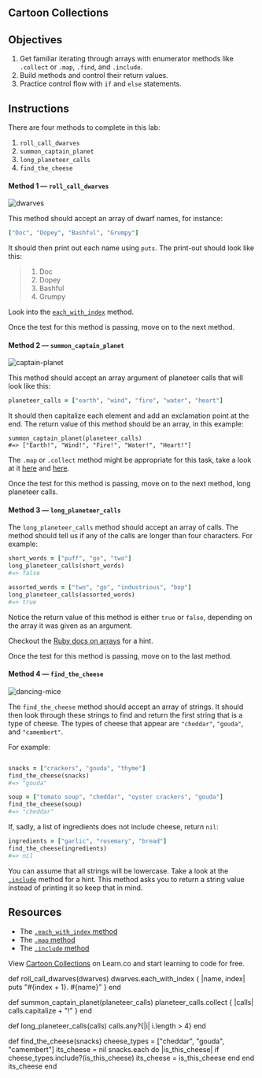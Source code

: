 ## Cartoon Collections

## Objectives

1. Get familiar iterating through arrays with enumerator methods like `.collect` or `.map`, `.find`, and `.include`.
2. Build methods and control their return values.
3. Practice control flow with `if` and `else` statements.

## Instructions

There are four methods to complete in this lab:

1. `roll_call_dwarves`
2. `summon_captain_planet`
3. `long_planeteer_calls`
4. `find_the_cheese`

#### Method 1 — `roll_call_dwarves`

![dwarves](https://s3-us-west-2.amazonaws.com/web-dev-readme-photos/cartoon-collections/dwarves.jpg)

This method should accept an array of dwarf names, for instance:

```ruby
["Doc", "Dopey", "Bashful", "Grumpy"]
```

It should then print out each name using `puts`. The print-out should look like this:

> 1. Doc
> 2. Dopey
> 3. Bashful
> 4. Grumpy

Look into the [`each_with_index`](http://ruby-doc.org/core/Enumerable.html#method-i-each_with_index) method.

Once the test for this method is passing, move on to the next method.

#### Method 2 — `summon_captain_planet`

![captain-planet](https://s3-us-west-2.amazonaws.com/web-dev-readme-photos/cartoon-collections/captain-planet.jpeg)

This method should accept an array argument of planeteer calls that will look like this:

```ruby
planeteer_calls = ["earth", "wind", "fire", "water", "heart"]
```

It should then capitalize each element and add an exclamation point at the end. The return value of this method should be an array, in this example:

```
summon_captain_planet(planeteer_calls)
#=> ["Earth!", "Wind!", "Fire!", "Water!", "Heart!"]
```

The `.map` or `.collect` method might be appropriate for this task, take a look at it [here](http://stackoverflow.com/a/12084555/2890716) and [here](http://ruby-doc.org/core/Array.html#method-i-map).

Once the test for this method is passing, move on to the next method, long planeteer calls.

#### Method 3 — `long_planeteer_calls`

The `long_planeteer_calls` method should accept an array of calls. The method should tell us if any of the calls are longer than four characters. For example:

```ruby
short_words = ["puff", "go", "two"]
long_planeteer_calls(short_words)
#=> false

assorted_words = ["two", "go", "industrious", "bop"]
long_planeteer_calls(assorted_words)
#=> true
```

Notice the return value of this method is either `true` or `false`, depending on the array it was given as an argument.

Checkout the [Ruby docs on arrays](http://ruby-doc.org/core/Array.html) for a hint.

Once the test for this method is passing, move on to the last method.

#### Method 4 — `find_the_cheese`

![dancing-mice](https://s3-us-west-2.amazonaws.com/web-dev-readme-photos/cartoon-collections/cheese.jpg)

The `find_the_cheese` method should accept an array of strings. It should then look through these strings to find and return the first string that is a type of cheese. The types of cheese that appear are  `"cheddar"`, `"gouda"`, and `"camembert"`.

For example:

```ruby

snacks = ["crackers", "gouda", "thyme"]
find_the_cheese(snacks)
#=> "gouda"

soup = ["tomato soup", "cheddar", "oyster crackers", "gouda"]
find_the_cheese(soup)
#=> "cheddar"
```

If, sadly, a list of ingredients does not include cheese, return `nil`:

```ruby
ingredients = ["garlic", "rosemary", "bread"]
find_the_cheese(ingredients)
#=> nil
```

You can assume that all strings will be lowercase. Take a look at the [`.include`](http://ruby-doc.org/core/Array.html#method-i-include-3F) method for a hint. This method asks you to return a string value instead of printing it so keep that in mind.

## Resources

* The [`.each_with_index` method](http://ruby-doc.org/core/Enumerable.html#method-i-each_with_index)
* The [`.map` method](http://ruby-doc.org/core/Array.html#method-i-map)
* The [`.include` method](http://ruby-doc.org/core/Array.html#method-i-include-3F)

<p data-visibility='hidden'>View <a href='https://learn.co/lessons/cartoon-collections' title='Cartoon Collections'>Cartoon Collections</a> on Learn.co and start learning to code for free.</p>

def roll_call_dwarves(dwarves)
  dwarves.each_with_index { |name, index|
    puts "#{index + 1}. #{name}"
  }
end

def summon_captain_planet(planeteer_calls)
  planeteer_calls.collect { |calls|
    calls.capitalize + "!"
  }
end

def long_planeteer_calls(calls)
  calls.any?{|i| i.length > 4}
end

def find_the_cheese(snacks)
  cheese_types = ["cheddar", "gouda", "camembert"]
  its_cheese = nil
  snacks.each do |is_this_cheese|
    if cheese_types.include?(is_this_cheese)
      its_cheese = is_this_cheese
    end
  end
  its_cheese
end
